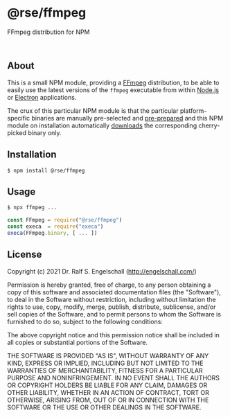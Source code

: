 
@rse/ffmpeg
===========

FFmpeg distribution for NPM

<p/>
<img src="https://nodei.co/npm/@rse/ffmpeg.png?downloads=true&stars=true" alt=""/>

<p/>
<img src="https://david-dm.org/rse/ffmpeg.png" alt=""/>

About
-----

This is a small NPM module, providing a [FFmpeg](https://ffmpeg.org)
distribution, to be able to easily use the latest versions of the
`ffmpeg` executable from within [Node.js](https://nodejs.org) or
[Electron](https://electronjs.org) applications.

The crux of this particular NPM module is that the particular
platform-specific binaries are manually pre-selected and
[pre-prepared](ffmpeg.sh) and this NPM module on installation
automatically [downloads](npm-install.yaml) the corresponding
cherry-picked binary only.

Installation
------------

```shell
$ npm install @rse/ffmpeg
```

Usage
-----

```sh
$ npx ffmpeg ...
```

```js
const FFmpeg = require("@rse/ffmpeg")
const execa  = require("execa")
execa(FFmpeg.binary, [ ... ])
```

License
-------

Copyright (c) 2021 Dr. Ralf S. Engelschall (http://engelschall.com/)

Permission is hereby granted, free of charge, to any person obtaining
a copy of this software and associated documentation files (the
"Software"), to deal in the Software without restriction, including
without limitation the rights to use, copy, modify, merge, publish,
distribute, sublicense, and/or sell copies of the Software, and to
permit persons to whom the Software is furnished to do so, subject to
the following conditions:

The above copyright notice and this permission notice shall be included
in all copies or substantial portions of the Software.

THE SOFTWARE IS PROVIDED "AS IS", WITHOUT WARRANTY OF ANY KIND,
EXPRESS OR IMPLIED, INCLUDING BUT NOT LIMITED TO THE WARRANTIES OF
MERCHANTABILITY, FITNESS FOR A PARTICULAR PURPOSE AND NONINFRINGEMENT.
IN NO EVENT SHALL THE AUTHORS OR COPYRIGHT HOLDERS BE LIABLE FOR ANY
CLAIM, DAMAGES OR OTHER LIABILITY, WHETHER IN AN ACTION OF CONTRACT,
TORT OR OTHERWISE, ARISING FROM, OUT OF OR IN CONNECTION WITH THE
SOFTWARE OR THE USE OR OTHER DEALINGS IN THE SOFTWARE.

